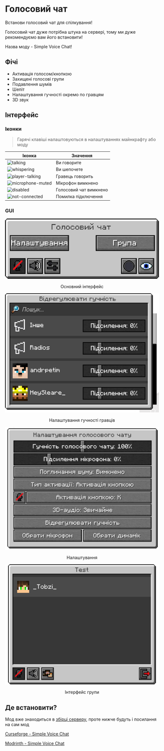 # Голосовий чат

Встанови голосовий чат для спілкування!

Голосовий чат дуже потрібна штука на сервері, тому ми дуже рекомендуємо вам його встановити!

Назва моду - Simple Voice Chat!

## Фічі

- Активація голосом/кнопкою
- Захищені голосові групи
- Подавлення шумів
- Шепіт
- Налаштування гучності окремо по гравцям
- 3D звук

## Інтерфейс

### Іконки

> Гарячі клавіші налаштовуються в налаштуваннях майнкрафту або моду

| Іконка | Значення |
| -- | -- |
| <img src="/images/mechanics/voice-chat/voice-chat-talking.png" alt="talking"></img> | Ви говорите  |
| <img src="/images/mechanics/voice-chat/voice-chat-whispering.png" alt="whispering"></img> | Ви шепочете |
| <img src="/images/mechanics/voice-chat/voice-chat-player-talking.png" alt="player-talking"></img> | Гравець говорить |
| <img src="/images/mechanics/voice-chat/voice-chat-microphone-muted.png" alt="microphone-muted"></img> | Мікрофон вимкнено |
| <img src="/images/mechanics/voice-chat/voice-chat-disabled.png" alt="disabled"></img> | Голосовий чат вимкнено |
| <img src="/images/mechanics/voice-chat/voice-chat-not-connected.png" alt="not-connected"></img> | Помилка підключення |

### GUI

<center>
<img src="/public/images/mechanics/voice-chat/voice-chat-main-gui.png" alt="main-gui"></img>

Основний інтерфейс
</center>

<center>
<img src="/public/images/mechanics/voice-chat/voice-chat-players-volume-gui.png" alt="players-volume"></img>

Налаштування гучності гравців
</center>

<center>
<img src="/public/images/mechanics/voice-chat/voice-chat-settings-gui.png" alt="settings-gui"></img>

Налаштування
</center>

<center>
<img src="/public/images/mechanics/voice-chat/voice-chat-group-gui.png" alt="group-gui"></img>

Інтерфейс групи
</center>

## Де встановити?

Мод вже знаходиться в [збірці серверу](/get-started/modpack.md), проте нижче будуть і посилання на сам мод

[Curseforge - Simple Voice Chat](https://www.curseforge.com/minecraft/mc-mods/simple-voice-chat)

[Modrinth - Simple Voice Chat](https://modrinth.com/plugin/simple-voice-chat)
